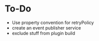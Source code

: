 # To-Do

* Use property convention for retryPolicy
* create an event publisher service
* exclude stuff from plugin build